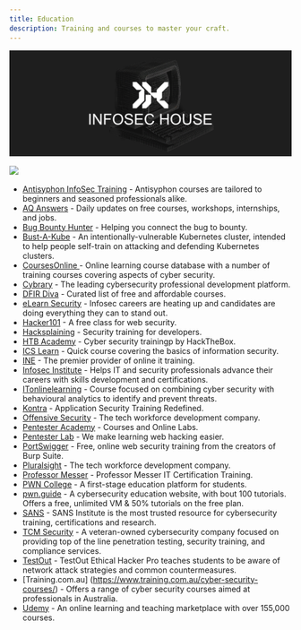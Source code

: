 ```yaml
---
title: Education
description: Training and courses to master your craft.
---
```


![](/assets/headers/header-logo.png)

![](https://img.shields.io/badge/Tools%20%26%20Resources%20Available-28-757575?style=for-the-badge)


* [Antisyphon InfoSec Training](https://www.antisyphontraining.com/course-catalog/) - Antisyphon courses are tailored to beginners and seasoned professionals alike. 
* [AQ Answers](https://answersq.com/) - Daily updates on free courses, workshops, internships, and jobs. 
* [Bug Bounty Hunter](https://www.bugbountyhunter.com/) - Helping you connect the bug to bounty. 
* [Bust-A-Kube](https://www.bustakube.com/) - An intentionally-vulnerable Kubernetes cluster, intended to help people self-train on attacking and defending Kubernetes clusters.
* [CoursesOnline ](https://www.coursesonline.co.uk/courses/cyber-security/) - Online learning course database with a number of training courses covering aspects of cyber security.
* [Cybrary](https://www.cybrary.it/) - The leading cybersecurity professional development platform.
* [DFIR Diva](https://training.dfirdiva.com/) - Curated list of free and affordable courses. 
* [eLearn Security](https://elearnsecurity.com/) - Infosec careers are heating up and candidates are doing everything they can to stand out. 
* [Hacker101](https://www.hacker101.com/) - A free class for web security.
* [Hacksplaining](https://www.hacksplaining.com/) - Security training for developers.
* [HTB Academy](https://academy.hackthebox.eu/) - Cyber security trainingp by HackTheBox.
* [ICS Learn](https://www.icslearn.co.uk/courses/it/bcs/bcs-foundation-certificate-in-information-security-management-principles/) - Quick course covering the basics of information security.
* [INE](https://ine.com/pages/cybersecurity) - The premier provider of online it training. 
* [Infosec Institute](https://www.infosecinstitute.com/) - Helps IT and security professionals advance their careers with skills development and certifications.
* [ITonlinelearning](https://www.itonlinelearning.com/course/comptia-cybersecurity-analyst-cysa/) - Course focused on combining cyber security with behavioural analytics to identify and prevent threats. 
* [Kontra](https://application.security/) - Application Security Training Redefined. 
* [Offensive Security](https://www.offsec.com/) - The tech workforce development company. 
* [Pentester Academy](https://www.pentesteracademy.com/) - Courses and Online Labs. 
* [Pentester Lab](https://www.pentesterlab.com/) - We make learning web hacking easier. 
* [PortSwigger](https://portswigger.net/web-security) - Free, online web security training from the creators of Burp Suite. 
* [Pluralsight](https://www.pluralsight.com/) - The tech workforce development company. 
* [Professor Messer](https://www.professormesser.com/) - Professor Messer IT Certification Training. 
* [PWN College](https://pwn.college/) - A first-stage education platform for students. 
* [pwn.guide](https://pwn.guide/) - A cybersecurity education website, with bout 100 tutorials. Offers a free, unlimited VM & 50% tutorials on the free plan.
* [SANS](https://www.sans.org/cyber-security-courses/?&focus-area=penetration-testing-ethical-hacking&training-format=) - SANS Institute is the most trusted resource for cybersecurity training, certifications and research. 
* [TCM Security](https://academy.tcm-sec.com/) - A veteran-owned cybersecurity company focused on providing top of the line penetration testing, security training, and compliance services. 
* [TestOut](https://w3.testout.com/courses/ethical-hacker-pro) - TestOut Ethical Hacker Pro teaches students to be aware of network attack strategies and common countermeasures.
* [Training.com.au] (https://www.training.com.au/cyber-security-courses/) - Offers a range of cyber security courses aimed at professionals in Australia.
* [Udemy](https://www.udemy.com/courses/search/?q=penetration+testing&src=sac&kw=pen) - An online learning and teaching marketplace with over 155,000 courses.
